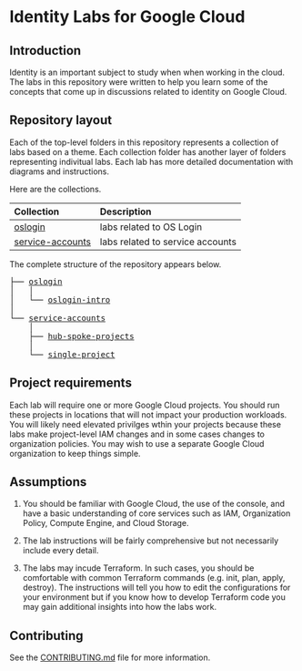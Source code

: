 # Identity Labs for Google Cloud

## Introduction

Identity is an important subject to study when when working in the cloud.
The labs in this repository were written to help you learn some of the concepts that come up in discussions
related to identity on Google Cloud.

## Repository layout

Each of the top-level folders in this repository represents a collection of labs based on a theme.
Each collection folder has another layer of folders representing indivitual labs.
Each lab has more detailed documentation with diagrams and instructions.

Here are the collections.

| Collection | Description |
| :--- | :--- |
| [oslogin](./oslogin/) | labs related to OS Login |
| [service-accounts](./service-accounts/) | labs related to service accounts |

The complete structure of the repository appears below.

<pre>
├── <a href="./oslogin" title="oslogin">oslogin</a>
│   │
│   └── <a href="./oslogin/oslogin-intro" title="oslogin-intro">oslogin-intro</a>
│
└── <a href="./service-accounts" title="service-accounts">service-accounts</a>
    │
    ├── <a href="./service-accounts/hub-spoke-projects" title="hub-spoke-projects">hub-spoke-projects</a>
    │
    └── <a href="./service-accounts/single-project" title="single-project">single-project</a>
</pre>

## Project requirements

Each lab will require one or more Google Cloud projects.
You should run these projects in locations that will not impact your production workloads.
You will likely need elevated privilges wthin your projects because these labs make project-level IAM changes and in 
some cases changes to organization policies.
You may wish to use a separate Google Cloud organization to keep things simple.

## Assumptions

1. You should be familiar with Google Cloud, the use of the console, and have a basic understanding of core services such as IAM, Organization Policy, Compute Engine, and Cloud Storage.

1. The lab instructions will be fairly comprehensive but not necessarily include every detail.

1. The labs may incude Terraform.
In such cases, you should be comfortable with common Terraform commands (e.g. init, plan, apply, destroy).
The instructions will tell you how to edit the configurations for your environment but if you know how to develop Terraform code you may gain additional insights into how the labs work.

## Contributing

See the [CONTRIBUTING.md](./CONTRIBUTING.md) file for more information.
